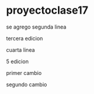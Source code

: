 # proyectoclase17

se agrego segunda linea

tercera edicion

cuarta linea

5 edicion

primer cambio

segundo cambio



